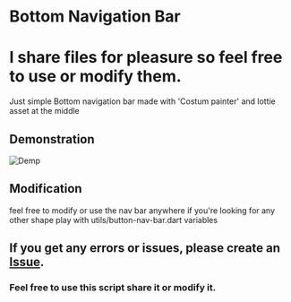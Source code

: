 # Bottom Navigation Bar
# I share files for pleasure so feel free to use or modify them.

Just simple Bottom navigation bar made with 'Costum painter'
and lottie asset at the middle

## Demonstration
![Demp](https://github.com/zharrane/Bottom-Nav-Bar/blob/master/demo/demo.gif)
## Modification

feel free to modify or use the nav bar anywhere
if you're looking for any other shape play with utils/button-nav-bar.dart variables

## If you get any errors or issues, please create an [Issue](https://github.com/zharrane/Bottom-Nav-Bar/issues/new).
### Feel free to use this script share it or modify it.
